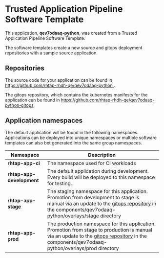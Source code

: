 # Trusted Application Pipeline Software Template

This application, **qev7odaaq-python**, was created from a Trusted Application Pipeline Software Template.

The software templates create a new source and gitops deployment repositories with a sample source application. 

## Repositories

The source code for your application can be found in [https://github.com/rhtap-rhdh-qe/qev7odaaq-python ](https://github.com/rhtap-rhdh-qe/qev7odaaq-python ).
 
The gitops repository, which contains the kubernetes manifests for the application can be found in 
[https://github.com/rhtap-rhdh-qe/qev7odaaq-python-gitops ](https://github.com/rhtap-rhdh-qe/qev7odaaq-python-gitops ) 

## Application namespaces 

The default application will be found in the following namespaces. Applications can be deployed into unique namespaces or multiple software templates can also bet generated into the same group namespaces.  

|  Namespace   |  Description   |  
| -------- | -------- |
| **rhtap-app-ci** | The namespace used for CI workloads |
| **rhtap-app-development** | The default application during development. Every build will be deployed to this namespace for testing. |
| **rhtap-app-stage** | The staging namespace for this application. Promotion from development to stage is manual via an update to the [gitops repository](https://github.com/rhtap-rhdh-qe/qev7odaaq-python-gitops ) in the components/qev7odaaq-python/overlays/stage directory |
| **rhtap-app-prod** | The production namespace for this application. Promotion from stage to production is manual via an update to the [gitops repository](https://github.com/rhtap-rhdh-qe/qev7odaaq-python-gitops ) in the components/qev7odaaq-python/overlays/prod directory |